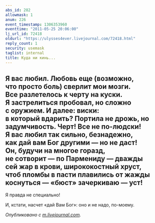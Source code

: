 ```yaml
---
abs_id: 282
allowmask: 1
anum: 226
event_timestamp: 1306353960
eventtime: "2011-05-25 20:06:00"
lj_url_id: 72418
oldurl: "https://ulysses4ever.livejournal.com/72418.html"
reply_count: 1
security: usemask
taglist: internal
title: Куда ни кинь...
---
```


Я вас любил. Любовь еще (возможно,  
что просто боль) сверлит мои мозги.  
Все разлетелось к черту на куски.  
Я застрелиться пробовал, но сложно  
с оружием. И далее: виски:  
в который вдарить? Портила не дрожь, но  
задумчивость. Черт! Все не по-людски!  
Я вас любил так сильно, безнадежно,  
как дай вам Бог другими — но не даст!  
Он, будучи на многое горазд,  
не сотворит — по Пармениду — дважды  
сей жар в крови, ширококостный хруст,  
чтоб пломбы в пасти плавились от жажды  
коснуться — «бюст» зачеркиваю — уст!  
-----

Я правда не специально!

И, кстати, насчет «дай Вам Бог»: оно и не надо, по-моему.  

*Опубликовано с [m.livejournal.com](http://m.livejournal.com/link).*


